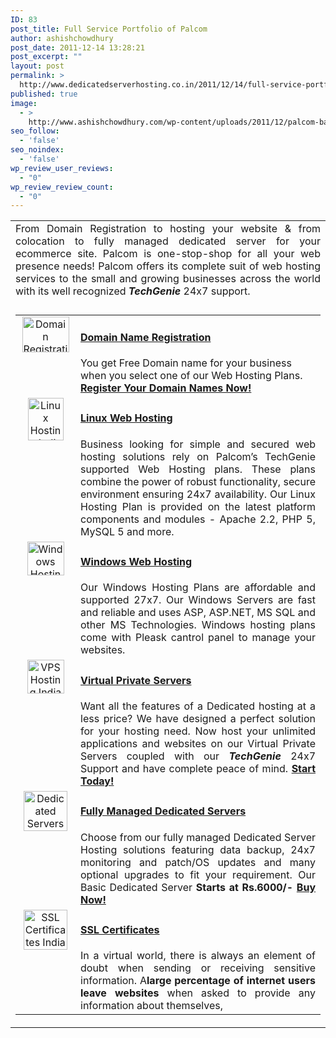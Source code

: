 ```yaml
---
ID: 83
post_title: Full Service Portfolio of Palcom
author: ashishchowdhury
post_date: 2011-12-14 13:28:21
post_excerpt: ""
layout: post
permalink: >
  http://www.dedicatedserverhosting.co.in/2011/12/14/full-service-portfolio-of-palcom/
published: true
image:
  - >
    http://www.ashishchowdhury.com/wp-content/uploads/2011/12/palcom-banner.jpg
seo_follow:
  - 'false'
seo_noindex:
  - 'false'
wp_review_user_reviews:
  - "0"
wp_review_review_count:
  - "0"
---
```

<table width="730" cellspacing="0" cellpadding="0">
<tbody>
<tr>
<td height="0">
<div align="justify">From Domain Registration to hosting your website &amp; from colocation to fully managed dedicated server for your ecommerce site. Palcom is one-stop-shop for all your web presence needs! Palcom offers its complete suit of web hosting services to the small and growing businesses across the world with its well recognized <strong><em>TechGenie</em></strong> 24x7 support.</div>
<div></div></td>
</tr>
<tr>
<td></td>
</tr>
<tr>
<td>
<table width="730" align="center">
<tbody>
<tr>
<td align="center" valign="top" width="80"><img src="http://www.palcomonline.com/images/domain-icon.jpg" alt="Domain Registration India" width="75" height="57" /></td>
<td align="left">
<h4><a href="http://my.palcomonline.com/cart.php?a=add&amp;domain=register" target="blank">Domain Name Registration</a></h4>
<div>You get Free Domain name for your business when you select one of our Web Hosting Plans.<strong> <a href="http://www.palcomonline.com/register-domain-name.html">
Register Your Domain Names Now!</a></strong></div></td>
</tr>
<tr>
<td align="center" valign="top"><img src="http://www.palcomonline.com/images/linux-only.jpg" alt="Linux Hosting India" width="57" height="68" /></td>
<td align="left">
<h4><a href="http://www.palcomonline.com/cpanel-webhosting.html" target="_top">Linux Web Hosting</a></h4>
<div align="justify">Business looking for simple and secured web hosting solutions rely on Palcom’s TechGenie supported Web Hosting plans. These plans combine the power of robust functionality, secure environment ensuring 24x7 availability. Our Linux Hosting Plan is provided on the latest platform components and modules - Apache 2.2, PHP 5, MySQL 5 and more.</div></td>
</tr>
<tr>
<td align="center" valign="top"><img src="http://www.palcomonline.com/images/windows_hosting.gif" alt="Windows Hosting India" width="59" height="54" /></td>
<td align="left">
<h4><a href="http://www.palcomonline.com/webhosting.html" target="_top">Windows Web Hosting</a></h4>
<div align="justify">Our Windows Hosting Plans are affordable and supported 27x7. Our Windows Servers are fast and reliable and uses ASP, ASP.NET, MS SQL and other MS Technologies. Windows hosting plans come with Pleask cantrol panel to manage your websites.</div></td>
</tr>
<tr>
<td align="center" valign="top"><img src="http://www.palcomonline.com/images/virtual-private-icon.gif" alt="VPS Hosting India" width="59" height="54" /></td>
<td align="left">
<h4><a href="http://www.palcomonline.com/virtual-private-servers.html">Virtual Private Servers</a></h4>
<div align="justify">Want all the features of a Dedicated hosting at a less price? We have designed a perfect solution for your hosting need. Now host your unlimited applications and websites on our Virtual Private Servers coupled with our<em><strong> TechGenie </strong></em>24x7 Support and have complete peace of mind.<strong> <a href="http://my.palcomonline.com/cart.php?a=confproduct&amp;i=1">Start Today!</a></strong></div></td>
</tr>
<tr>
<td align="center" valign="top"><img src="http://www.palcomonline.com/images/server-icon.jpg" alt="Dedicated Servers India" width="70" height="64" /></td>
<td align="left">
<h4><a href="http://www.palcomonline.com/fully-managed-dedicated-servers.html">Fully Managed Dedicated Servers</a></h4>
<div align="justify">Choose from our fully managed Dedicated Server Hosting solutions featuring data backup, 24x7 monitoring and patch/OS updates and many optional upgrades to fit your requirement. Our Basic Dedicated Server <strong>Starts at Rs.6000/- <a href="http://my.palcomonline.com/cart.php?a=confproduct&amp;i=0">Buy Now!</a></strong></div></td>
</tr>
<tr>
<td align="center" valign="top"><img src="http://www.palcomonline.com/images/ssl-icon.jpg" alt="SSL Certificates India" width="70" height="64" /></td>
<td align="left">
<h4><a href="http://www.palcomonline.com/ssl-certificates.html" target="_top">SSL Certificates</a></h4>
<div align="justify">In a virtual world, there is always an element of doubt when sending or receiving sensitive information. A<strong>large percentage of internet users leave websites</strong> when asked to provide any information about themselves,</div></td>
</tr>
</tbody>
</table>
</td>
</tr>
</tbody>
</table>
